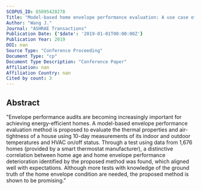 ```yaml
---
SCOPUS_ID: 85095428278
Title: "Model-based home envelope performance evaluation: A use case of data from connected thermostats"
Author: "Wang J."
Journal: "ASHRAE Transactions"
Publication Date: {'$date': '2019-01-01T00:00:00Z'}
Publication Year: 2019
DOI: nan
Source Type: "Conference Proceeding"
Document Type: "cp"
Document Type Description: "Conference Paper"
Affiliation: nan
Affiliation Country: nan
Cited by count: 3
---
```


## Abstract
"Envelope performance audits are becoming increasingly important for achieving energy-efficient homes. A model-based envelope performance evaluation method is proposed to evaluate the thermal properties and air-tightness of a house using 10-day measurements of its indoor and outdoor temperatures and HVAC on/off status. Through a test using data from 1,676 homes (provided by a smart thermostat manufacturer), a distinctive correlation between home age and home envelope performance deterioration identified by the proposed method was found, which aligned well with expectations. Although more tests with knowledge of the ground truth of the home envelope condition are needed, the proposed method is shown to be promising."
